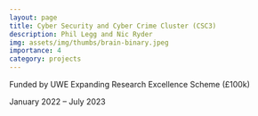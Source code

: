 ```yaml
---
layout: page
title: Cyber Security and Cyber Crime Cluster (CSC3)
description: Phil Legg and Nic Ryder
img: assets/img/thumbs/brain-binary.jpeg
importance: 4
category: projects
---
```


Funded by UWE Expanding Research Excellence Scheme (£100k)

January 2022 – July 2023
